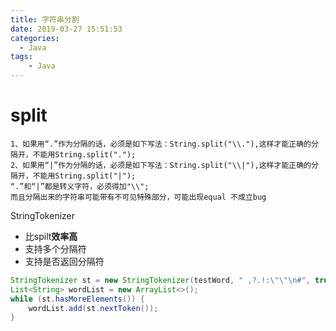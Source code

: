 ```yaml
---
title: 字符串分割
date: 2019-03-27 15:51:53
categories:
  - Java
tags: 
	- Java
---
```

	
# split

	1、如果用“.”作为分隔的话，必须是如下写法：String.split("\\."),这样才能正确的分隔开，不能用String.split(".");
	2、如果用“|”作为分隔的话，必须是如下写法：String.split("\\|"),这样才能正确的分隔开，不能用String.split("|");
	“.”和“|”都是转义字符，必须得加"\\";
	而且分隔出来的字符串可能带有不可见特殊部分，可能出现equal 不成立bug	
	
StringTokenizer

- 比spilt**效率高**
- 支持多个分隔符
- 支持是否返回分隔符

```java
StringTokenizer st = new StringTokenizer(testWord, " ,?.!:\"\"\n#", true);
List<String> wordList = new ArrayList<>();
while (st.hasMoreElements()) {
    wordList.add(st.nextToken());
}
```